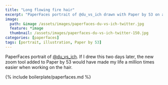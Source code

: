 ```yaml
---
title: "Long flowing fire hair"
excerpt: "PaperFaces portrait of @du_vs_ich drawn with Paper by 53 on an iPad."
image: 
  path: &image /assets/images/paperfaces-du-vs-ich-twitter.jpg 
  feature: *image
  thumbnail: /assets/images/paperfaces-du-vs-ich-twitter-150.jpg
categories: [paperfaces]
tags: [portrait, illustration, Paper by 53]
---
```


PaperFaces portrait of [@du_vs_ich](https://twitter.com/du_vs_ich). If I drew this two days later, the new zoom tool added to Paper by 53 would have made my life a million times easier when working on the hair.

{% include boilerplate/paperfaces.md %}
